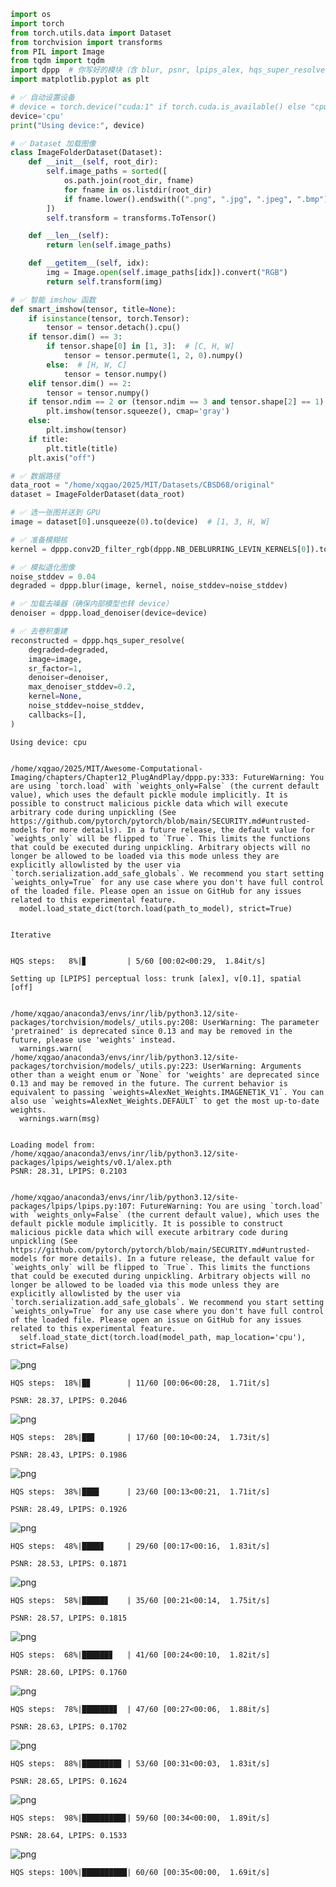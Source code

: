 ```python
import os
import torch
from torch.utils.data import Dataset
from torchvision import transforms
from PIL import Image
from tqdm import tqdm
import dppp  # 你写好的模块（含 blur, psnr, lpips_alex, hqs_super_resolve 等）
import matplotlib.pyplot as plt

# ✅ 自动设置设备
# device = torch.device("cuda:1" if torch.cuda.is_available() else "cpu")
device='cpu'
print("Using device:", device)

# ✅ Dataset 加载图像
class ImageFolderDataset(Dataset):
    def __init__(self, root_dir):
        self.image_paths = sorted([
            os.path.join(root_dir, fname)
            for fname in os.listdir(root_dir)
            if fname.lower().endswith((".png", ".jpg", ".jpeg", ".bmp"))
        ])
        self.transform = transforms.ToTensor()

    def __len__(self):
        return len(self.image_paths)

    def __getitem__(self, idx):
        img = Image.open(self.image_paths[idx]).convert("RGB")
        return self.transform(img)

# ✅ 智能 imshow 函数
def smart_imshow(tensor, title=None):
    if isinstance(tensor, torch.Tensor):
        tensor = tensor.detach().cpu()
    if tensor.dim() == 3:
        if tensor.shape[0] in [1, 3]:  # [C, H, W]
            tensor = tensor.permute(1, 2, 0).numpy()
        else:  # [H, W, C]
            tensor = tensor.numpy()
    elif tensor.dim() == 2:
        tensor = tensor.numpy()
    if tensor.ndim == 2 or (tensor.ndim == 3 and tensor.shape[2] == 1):
        plt.imshow(tensor.squeeze(), cmap='gray')
    else:
        plt.imshow(tensor)
    if title:
        plt.title(title)
    plt.axis("off")

# ✅ 数据路径
data_root = "/home/xqgao/2025/MIT/Datasets/CBSD68/original"
dataset = ImageFolderDataset(data_root)

# ✅ 选一张图并送到 GPU
image = dataset[0].unsqueeze(0).to(device)  # [1, 3, H, W]

# ✅ 准备模糊核
kernel = dppp.conv2D_filter_rgb(dppp.NB_DEBLURRING_LEVIN_KERNELS[0]).to(torch.float32).to(device)

# ✅ 模拟退化图像
noise_stddev = 0.04
degraded = dppp.blur(image, kernel, noise_stddev=noise_stddev)

# ✅ 加载去噪器（确保内部模型也转 device）
denoiser = dppp.load_denoiser(device=device)

# ✅ 去卷积重建
reconstructed = dppp.hqs_super_resolve(
    degraded=degraded,
    image=image,
    sr_factor=1,
    denoiser=denoiser,
    max_denoiser_stddev=0.2,
    kernel=None,
    noise_stddev=noise_stddev,
    callbacks=[],
)


```

    Using device: cpu


    /home/xqgao/2025/MIT/Awesome-Computational-Imaging/chapters/Chapter12_PlugAndPlay/dppp.py:333: FutureWarning: You are using `torch.load` with `weights_only=False` (the current default value), which uses the default pickle module implicitly. It is possible to construct malicious pickle data which will execute arbitrary code during unpickling (See https://github.com/pytorch/pytorch/blob/main/SECURITY.md#untrusted-models for more details). In a future release, the default value for `weights_only` will be flipped to `True`. This limits the functions that could be executed during unpickling. Arbitrary objects will no longer be allowed to be loaded via this mode unless they are explicitly allowlisted by the user via `torch.serialization.add_safe_globals`. We recommend you start setting `weights_only=True` for any use case where you don't have full control of the loaded file. Please open an issue on GitHub for any issues related to this experimental feature.
      model.load_state_dict(torch.load(path_to_model), strict=True)


    Iterative


    HQS steps:   8%|▊         | 5/60 [00:02<00:29,  1.84it/s]

    Setting up [LPIPS] perceptual loss: trunk [alex], v[0.1], spatial [off]


    /home/xqgao/anaconda3/envs/inr/lib/python3.12/site-packages/torchvision/models/_utils.py:208: UserWarning: The parameter 'pretrained' is deprecated since 0.13 and may be removed in the future, please use 'weights' instead.
      warnings.warn(
    /home/xqgao/anaconda3/envs/inr/lib/python3.12/site-packages/torchvision/models/_utils.py:223: UserWarning: Arguments other than a weight enum or `None` for 'weights' are deprecated since 0.13 and may be removed in the future. The current behavior is equivalent to passing `weights=AlexNet_Weights.IMAGENET1K_V1`. You can also use `weights=AlexNet_Weights.DEFAULT` to get the most up-to-date weights.
      warnings.warn(msg)


    Loading model from: /home/xqgao/anaconda3/envs/inr/lib/python3.12/site-packages/lpips/weights/v0.1/alex.pth
    PSNR: 28.31, LPIPS: 0.2103


    /home/xqgao/anaconda3/envs/inr/lib/python3.12/site-packages/lpips/lpips.py:107: FutureWarning: You are using `torch.load` with `weights_only=False` (the current default value), which uses the default pickle module implicitly. It is possible to construct malicious pickle data which will execute arbitrary code during unpickling (See https://github.com/pytorch/pytorch/blob/main/SECURITY.md#untrusted-models for more details). In a future release, the default value for `weights_only` will be flipped to `True`. This limits the functions that could be executed during unpickling. Arbitrary objects will no longer be allowed to be loaded via this mode unless they are explicitly allowlisted by the user via `torch.serialization.add_safe_globals`. We recommend you start setting `weights_only=True` for any use case where you don't have full control of the loaded file. Please open an issue on GitHub for any issues related to this experimental feature.
      self.load_state_dict(torch.load(model_path, map_location='cpu'), strict=False)



    
![png](PnP-HQS_files/PnP-HQS_0_8.png)
    


    HQS steps:  18%|█▊        | 11/60 [00:06<00:28,  1.71it/s]

    PSNR: 28.37, LPIPS: 0.2046



    
![png](PnP-HQS_files/PnP-HQS_0_11.png)
    


    HQS steps:  28%|██▊       | 17/60 [00:10<00:24,  1.73it/s]

    PSNR: 28.43, LPIPS: 0.1986



    
![png](PnP-HQS_files/PnP-HQS_0_14.png)
    


    HQS steps:  38%|███▊      | 23/60 [00:13<00:21,  1.71it/s]

    PSNR: 28.49, LPIPS: 0.1926



    
![png](PnP-HQS_files/PnP-HQS_0_17.png)
    


    HQS steps:  48%|████▊     | 29/60 [00:17<00:16,  1.83it/s]

    PSNR: 28.53, LPIPS: 0.1871



    
![png](PnP-HQS_files/PnP-HQS_0_20.png)
    


    HQS steps:  58%|█████▊    | 35/60 [00:21<00:14,  1.75it/s]

    PSNR: 28.57, LPIPS: 0.1815



    
![png](PnP-HQS_files/PnP-HQS_0_23.png)
    


    HQS steps:  68%|██████▊   | 41/60 [00:24<00:10,  1.82it/s]

    PSNR: 28.60, LPIPS: 0.1760



    
![png](PnP-HQS_files/PnP-HQS_0_26.png)
    


    HQS steps:  78%|███████▊  | 47/60 [00:27<00:06,  1.88it/s]

    PSNR: 28.63, LPIPS: 0.1702



    
![png](PnP-HQS_files/PnP-HQS_0_29.png)
    


    HQS steps:  88%|████████▊ | 53/60 [00:31<00:03,  1.83it/s]

    PSNR: 28.65, LPIPS: 0.1624



    
![png](PnP-HQS_files/PnP-HQS_0_32.png)
    


    HQS steps:  98%|█████████▊| 59/60 [00:34<00:00,  1.89it/s]

    PSNR: 28.64, LPIPS: 0.1533



    
![png](PnP-HQS_files/PnP-HQS_0_35.png)
    


    HQS steps: 100%|██████████| 60/60 [00:35<00:00,  1.69it/s]

